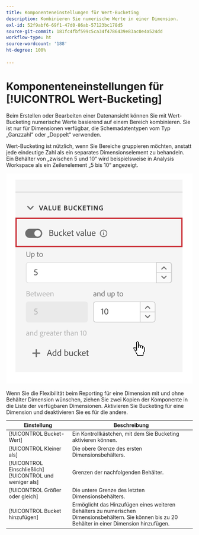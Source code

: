 ```yaml
---
title: Komponenteneinstellungen für Wert-Bucketing
description: Kombinieren Sie numerische Werte in einer Dimension.
exl-id: 52f9abf6-69f1-47d0-86ab-57123bc178d5
source-git-commit: 181fc4fbf599c5ca34f4786439e83ac0e4a524dd
workflow-type: ht
source-wordcount: '188'
ht-degree: 100%

---
```


# Komponenteneinstellungen für [!UICONTROL Wert-Bucketing]

Beim Erstellen oder Bearbeiten einer Datenansicht können Sie mit Wert-Bucketing numerische Werte basierend auf einem Bereich kombinieren. Sie ist nur für Dimensionen verfügbar, die Schemadatentypen vom Typ „Ganzzahl“ oder „Doppelt“ verwenden.

Wert-Bucketing ist nützlich, wenn Sie Bereiche gruppieren möchten, anstatt jede eindeutige Zahl als ein separates Dimensionselement zu behandeln. Ein Behälter von „zwischen 5 und 10“ wird beispielsweise in Analysis Workspace als ein Zeilenelement „5 bis 10“ angezeigt.

![Wert-Bucketing](../assets/value-bucketing.png)

Wenn Sie die Flexibilität beim Reporting für eine Dimension mit und ohne Behälter Dimension wünschen, ziehen Sie zwei Kopien der Komponente in die Liste der verfügbaren Dimensionen. Aktivieren Sie Bucketing für eine Dimension und deaktivieren Sie es für die andere.

| Einstellung | Beschreibung |
| --- | --- |
| [!UICONTROL Bucket-Wert] | Ein Kontrollkästchen, mit dem Sie Bucketing aktivieren können. |
| [!UICONTROL Kleiner als] | Die obere Grenze des ersten Dimensionsbehälters. |
| [!UICONTROL Einschließlich] [!UICONTROL und weniger als] | Grenzen der nachfolgenden Behälter. |
| [!UICONTROL Größer oder gleich] | Die untere Grenze des letzten Dimensionsbehälters. |
| [!UICONTROL Bucket hinzufügen] | Ermöglicht das Hinzufügen eines weiteren Behälters zu numerischen Dimensionsbehältern. Sie können bis zu 20 Behälter in einer Dimension hinzufügen. |
